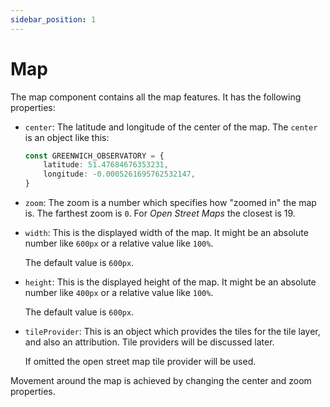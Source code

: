 ```yaml
---
sidebar_position: 1
---
```


# Map

The map component contains all the map features. It has the following properties:

* `center`: The latitude and longitude of the center of the map. The
    `center` is an object like this:

    ```ts
    const GREENWICH_OBSERVATORY = {
        latitude: 51.47684676353231,
        longitude: -0.0005261695762532147,
    }
    ```

* `zoom`: The zoom is a number which specifies how "zoomed in" the map is.
    The farthest zoom is `0`. For *Open Street Maps* the closest is 19.

* `width`: This is the displayed width of the map. It might be an absolute
    number like `600px` or a relative value like `100%`.

    The default value is `600px`.

* `height`: This is the displayed height of the map. It might be an
    absolute number like `400px` or a relative value like `100%`.

    The default value is `600px`.

 * `tileProvider`: This is an object which provides the tiles for the
    tile layer, and also an attribution. Tile providers will be discussed
    later.
    
    If omitted the open street map tile provider will be used.

Movement around the map is achieved by changing the center and zoom
properties.